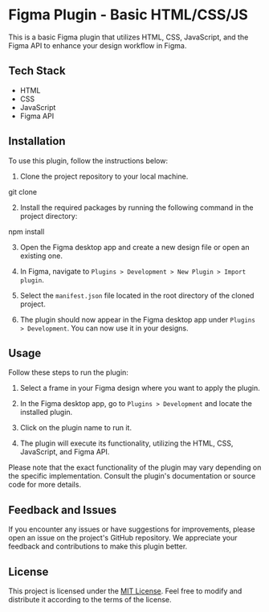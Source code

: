 # Figma Plugin - Basic HTML/CSS/JS

This is a basic Figma plugin that utilizes HTML, CSS, JavaScript, and the Figma API to enhance your design workflow in Figma.

## Tech Stack

- HTML
- CSS
- JavaScript
- Figma API

## Installation

To use this plugin, follow the instructions below:

1. Clone the project repository to your local machine.

git clone <repository-url>

2. Install the required packages by running the following command in the project directory:

npm install


3. Open the Figma desktop app and create a new design file or open an existing one.

4. In Figma, navigate to `Plugins > Development > New Plugin > Import plugin`.

5. Select the `manifest.json` file located in the root directory of the cloned project.

6. The plugin should now appear in the Figma desktop app under `Plugins > Development`. You can now use it in your designs.

## Usage

Follow these steps to run the plugin:

1. Select a frame in your Figma design where you want to apply the plugin.

2. In the Figma desktop app, go to `Plugins > Development` and locate the installed plugin.

3. Click on the plugin name to run it.

4. The plugin will execute its functionality, utilizing the HTML, CSS, JavaScript, and Figma API.

Please note that the exact functionality of the plugin may vary depending on the specific implementation. Consult the plugin's documentation or source code for more details.

## Feedback and Issues

If you encounter any issues or have suggestions for improvements, please open an issue on the project's GitHub repository. We appreciate your feedback and contributions to make this plugin better.

## License

This project is licensed under the [MIT License](LICENSE). Feel free to modify and distribute it according to the terms of the license.
